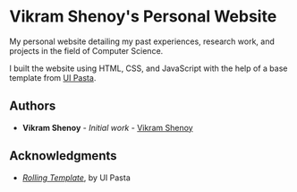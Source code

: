 # Vikram Shenoy's Personal Website

My personal website detailing my past experiences, research work, and projects in the field of Computer Science.

I built the website using HTML, CSS, and JavaScript with the help of a base template from [UI Pasta](https://www.uipasta.com).

## Authors

* **Vikram Shenoy** - *Initial work* - [Vikram Shenoy](https://github.com/VikramShenoy97)

## Acknowledgments

* [*Rolling Template*](https://www.uipasta.com/rolling-freelancer-portfolio-template/), by UI Pasta

